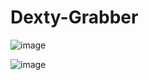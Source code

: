 # Dexty-Grabber
![image](https://github.com/xdexty0/Dexty-Grabber/assets/147257219/4833e94b-68e9-4364-8085-ee787e2715aa)
  
   
 
 ![image](https://github.com/xdexty0/Dexty-Grabber/assets/147257219/22e28699-a1e8-47c8-8ba4-90cef60dfaab)

 
